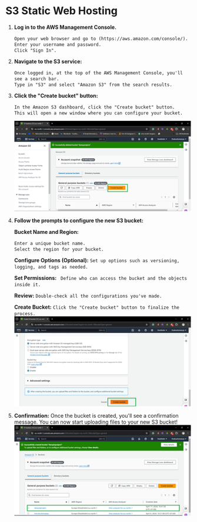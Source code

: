 # S3 Static Web Hosting

1. **Log in to the AWS Management Console.**
   ```
   Open your web browser and go to (https://aws.amazon.com/console/).
   Enter your username and password.
   Click "Sign In".
   ```
2. **Navigate to the S3 service:**
   ```
   Once logged in, at the top of the AWS Management Console, you'll see a search bar. 
   Type in "S3" and select "Amazon S3" from the search results.
   ```

3. **Click the "Create bucket" button:**
   ```
   In the Amazon S3 dashboard, click the "Create bucket" button.
   This will open a new window where you can configure your bucket.
   ```
   ![screenshot of the create bucket button](image/Create_bucket.png)

4. **Follow the prompts to configure the new S3 bucket:**
   
   **Bucket Name and Region:**
   ```
   Enter a unique bucket name.
   Select the region for your bucket.
   ```

   **Configure Options (Optional):**
   `Set up options such as versioning, logging, and tags as needed.`
   
   **Set Permissions:**
  ` Define who can access the bucket and the objects inside it.`
   
   **Review:**
   `Double-check all the configurations you've made.`
   
   **Create Bucket:**
   `Click the "Create bucket" button to finalize the process.`
   ![screenshot of creating bucket button](image/Creating_bucket.png)

5. **Confirmation:**
   Once the bucket is created, you'll see a confirmation message.
   You can now start uploading files to your new S3 bucket!
   ![screenshot of bucket created](image/bucket_created.png)
